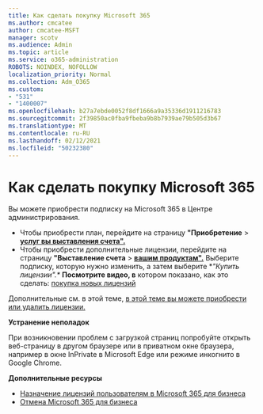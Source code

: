 ```yaml
---
title: Как сделать покупку Microsoft 365
ms.author: cmcatee
author: cmcatee-MSFT
manager: scotv
ms.audience: Admin
ms.topic: article
ms.service: o365-administration
ROBOTS: NOINDEX, NOFOLLOW
localization_priority: Normal
ms.collection: Adm_O365
ms.custom:
- "531"
- "1400007"
ms.openlocfilehash: b27a7ebde0052f8df1666a9a35336d1911216783
ms.sourcegitcommit: 2f39850ac0fba9fbeba9b8b7939ae79b505d3b67
ms.translationtype: MT
ms.contentlocale: ru-RU
ms.lasthandoff: 02/12/2021
ms.locfileid: "50232380"
---
```

# <a name="how-to-make-a-microsoft-365-purchase"></a>Как сделать покупку Microsoft 365

Вы можете приобрести подписку на Microsoft 365 в Центре администрирования.
  
- Чтобы приобрести план, перейдите на страницу **"Приобретение** \> **[услуг вы выставления счета".](https://go.microsoft.com/fwlink/p/?linkid=868433)**
- Чтобы приобрести дополнительные лицензии, перейдите на страницу **"Выставление счета** \> **[вашим продуктам".](https://go.microsoft.com/fwlink/p/?linkid=842054)** Выберите подписку, которую нужно изменить, а затем выберите **"Купить лицензии".\**
**Посмотрите видео, в** котором показано, как это сделать: [покупка новых лицензий](https://go.microsoft.com/fwlink/p/?linkid=2154857)
  
Дополнительные см. в этой теме, [в этой теме вы можете приобрести или удалить лицензии.](https://docs.microsoft.com/microsoft-365/commerce/licenses/buy-licenses)

**Устранение неполадок**

При возникновении проблем с загрузкой страниц попробуйте открыть веб-страницу в другом браузере или в приватном окне браузера, например в окне InPrivate в Microsoft Edge или режиме инкогнито в Google Chrome.

**Дополнительные ресурсы**
  
- [Назначение лицензий пользователям в Microsoft 365 для бизнеса](https://docs.microsoft.com/microsoft-365/admin/add-users/add-users)
- [Отмена Microsoft 365 для бизнеса](https://docs.microsoft.com/microsoft-365/commerce/subscriptions/cancel-your-subscription)